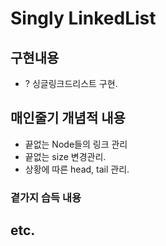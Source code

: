 # Singly LinkedList
## 구현내용
- ? 싱글링크드리스트 구현.
## 매인줄기 개념적 내용
- 끝없는 Node들의 링크 관리
- 끝없는 size 변경관리.
- 상황에 따른 head, tail 관리.
### 곁가지 습득 내용
## etc.